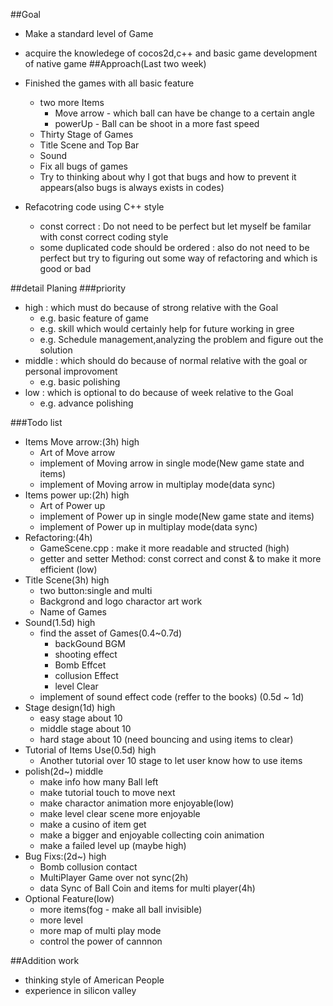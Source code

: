 ##Goal
 - Make a standard level of Game 
 - acquire the knowledege of cocos2d,c++ and basic game development of native game
##Approach(Last two week)
- Finished the games with all basic feature
  - two more Items
    - Move arrow - which ball can have be change to a certain angle
    - powerUp - Ball can be shoot in a more fast speed
  - Thirty Stage of Games
  - Title Scene and Top Bar
  - Sound
  - Fix all bugs of games
   - Try to thinking about why I got that bugs and how to prevent it appears(also bugs is always exists in codes)

- Refacotring code using C++ style
  - const correct : Do not need to be perfect but let myself be familar with const correct coding style
  - some duplicated code should be ordered : also do not need to be perfect but try to figuring out some way of refactoring and which is good or bad

##detail Planing
###priority
  - high : which must do because of strong relative with the Goal
    - e.g. basic feature of game
    - e.g. skill which would certainly help for future working in gree
    - e.g. Schedule management,analyzing the problem and figure out the solution
  - middle : which should do because of normal relative with the goal or personal improvoment
    - e.g. basic polishing 
  - low : which is optional to do because of week relative to the Goal
    - e.g. advance polishing 

###Todo list
  - Items Move arrow:(3h) high
    - Art of Move arrow
    - implement of Moving arrow in single mode(New game state and items)
    - implement of Moving arrow in multiplay mode(data sync)
  - Items power up:(2h) high
    - Art of Power up
    - implement of Power up in single mode(New game state and items)
    - implement of Power up in multiplay mode(data sync)
  - Refactoring:(4h)
    - GameScene.cpp : make it more readable and structed (high)
    - getter and setter Method: const correct and const & to make it more efficient (low)
  - Title Scene(3h) high
    - two button:single and multi
    - Backgrond and logo charactor art work
    - Name of Games
  - Sound(1.5d) high
    - find the asset of Games(0.4~0.7d)
      - backGound BGM
      - shooting effect
      - Bomb Effcet
      - collusion Effect
      - level Clear
    - implement of sound effect code (reffer to the books) (0.5d ~ 1d)
  - Stage design(1d) high
    - easy stage about 10
    - middle stage about 10
    - hard stage about 10 (need bouncing and using items to clear)
  - Tutorial of Items Use(0.5d) high
    - Another tutorial over 10 stage to let user know how to use items
  - polish(2d~) middle
    - make info how many Ball left
    - make tutorial touch to move next
    - make charactor animation more enjoyable(low)
    - make level clear scene more enjoyable
    - make a cusino of item get
    - make a bigger and enjoyable collecting coin animation 
    - make a failed level up (maybe high)
  - Bug Fixs:(2d~) high
    - Bomb collusion contact
    - MultiPlayer Game over not sync(2h)
    - data Sync of Ball Coin and items for multi player(4h)
  - Optional Feature(low)
    - more items(fog - make all ball invisible)
    - more level
    - more map of multi play mode
    - control the power of cannnon

##Addition work
  - thinking style of American People
  - experience in silicon valley

